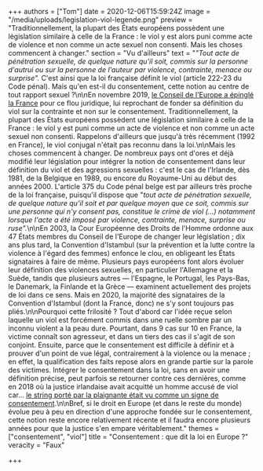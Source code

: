 +++
authors = ["Tom"]
date = 2020-12-06T15:59:24Z
image = "/media/uploads/legislation-viol-legende.png"
preview = "Traditionnellement, la plupart des États européens possèdent une législation similaire à celle de la France : le viol y est alors puni comme acte de violence et non comme un acte sexuel non consenti. Mais les choses commencent à changer."
section = "Vu d'ailleurs"
text = "_\"Tout acte de pénétration sexuelle, de quelque nature qu'il soit, commis sur la personne d'autrui ou sur la personne de l'auteur par violence, contrainte, menace ou surprise\"._ C'est ainsi que la loi française définit le viol (article 222-23 du Code pénal). Mais qu'en est-il du consentement, cette notion au centre de tout rapport sexuel ?\n\nEn novembre 2019, [le Conseil de l'Europe a épinglé la France](https://www.lemonde.fr/societe/article/2019/11/19/violences-faites-aux-femmes-le-conseil-de-l-europe-epingle-la-france_6019684_3224.html) pour ce flou juridique, lui reprochant de fonder sa définition du viol sur la contrainte et non sur le consentement. Traditionnellement, la plupart des États européens possèdent une législation similaire à celle de la France : le viol y est puni comme un acte de violence et non comme un acte sexuel non consenti. Rappelons d'ailleurs que jusqu'à très récemment (1992 en France), le viol conjugal n'était pas reconnu dans la loi.\n\nMais les choses commencent à changer. De nombreux pays ont d'ores et déjà modifié leur législation pour intégrer la notion de consentement dans leur définition du viol et des agressions sexuelles : c'est le cas de l'Irlande, dès 1981, de la Belgique en 1989, ou encore du Royaume-Uni au début des années 2000. L'article 375 du Code pénal belge est par ailleurs très proche de la loi française, puisqu'il dispose que \"_tout acte de pénétration sexuelle, de quelque nature qu'il soit et par quelque moyen que ce soit, commis sur une personne qui n'y consent pas, constitue le crime de viol (...) notamment lorsque l'acte a été imposé par violence, contrainte, menace, surprise ou ruse\"._\n\nEn 2003, la Cour Européenne des Droits de l'Homme ordonne aux 47 États membres du Conseil de l'Europe de changer leur législation ; dix ans plus tard, la Convention d'Istambul (sur la prévention et la lutte contre la violence à l'égard des femmes) enfonce le clou, en obligeant les États signataires à faire de même. Plusieurs pays européens font alors évoluer leur définition des violences sexuelles, en particulier l'Allemagne et la Suède, tandis que plusieurs autres — l'Espagne, le Portugal, les Pays-Bas, le Danemark, la Finlande et la Grèce — examinent actuellement des projets de loi dans ce sens. Mais en 2020, la majorité des signataires de la Convention d'Istambul (dont la France, donc) ne s'y sont toujours pas pliés.\n\nPourquoi cette frilosité ? Tout d'abord car l'idée reçue selon laquelle un viol est forcément commis dans une ruelle sombre par un inconnu violent a la peau dure. Pourtant, dans 9 cas sur 10 en France, la victime connaît son agresseur, et dans un tiers des cas il s'agit de son conjoint. Ensuite, parce que le consentement est difficile à définir et à prouver d'un point de vue légal, contrairement à la violence ou la menace ; en effet, la qualification des faits repose alors en grande partie sur la parole des victimes. Intégrer le consentement dans la loi, sans en avoir une définition précise, peut parfois se retourner contre ces dernières, comme en 2018 où la justice irlandaise avait acquitté un homme accusé de viol car... [le string porté par la plaignante était vu comme un signe de consentement](https://www.theguardian.com/uk-news/2018/nov/15/thong-protest-in-belfast-raises-concerns-over-trials).\n\nBref, si le droit en Europe (et dans le reste du monde) évolue peu à peu en direction d'une approche fondée sur le consentement, cette notion reste encore relativement récente et il faudra encore plusieurs années pour que la justice s'en empare véritablement."
themes = ["consentement", "viol"]
title = "Consentement : que dit la loi en Europe ?"
veracity = "Faux"

+++
